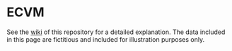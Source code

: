 # ECVM

See the [wiki](https://ars-toscana.github.io/ECVM/en/) of this repository for a detailed explanation. The data included in this page are fictitious and included for illustration purposes only. 
